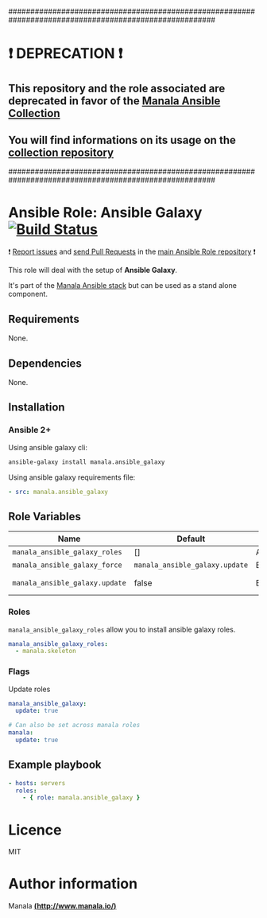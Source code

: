 #######################################################################################################

# :exclamation: DEPRECATION :exclamation:

## This repository and the role associated are deprecated in favor of the [Manala Ansible Collection](https://galaxy.ansible.com/manala/roles)

## You will find informations on its usage on the [collection repository](https://github.com/manala/ansible-roles)

#######################################################################################################

# Ansible Role: Ansible Galaxy [![Build Status](https://travis-ci.org/manala/ansible-role-ansible_galaxy.svg?branch=master)](https://travis-ci.org/manala/ansible-role-ansible_galaxy)

:exclamation: [Report issues](https://github.com/manala/ansible-roles/issues) and [send Pull Requests](https://github.com/manala/ansible-roles/pulls) in the [main Ansible Role repository](https://github.com/manala/ansible-roles) :exclamation:

This role will deal with the setup of __Ansible Galaxy__.

It's part of the [Manala Ansible stack](http://www.manala.io) but can be used as a stand alone component.

## Requirements

None.

## Dependencies

None.

## Installation

### Ansible 2+

Using ansible galaxy cli:

```bash
ansible-galaxy install manala.ansible_galaxy
```

Using ansible galaxy requirements file:

```yaml
- src: manala.ansible_galaxy
```

## Role Variables

| Name                           | Default                        | Type    | Description  |
| ------------------------------ | ------------------------------ | ------- | ------------ |
| `manala_ansible_galaxy_roles`  | []                             | Array   | Roles        |
| `manala_ansible_galaxy_force`  | `manala_ansible_galaxy.update` | Boolean | Force        |
| `manala_ansible_galaxy.update` | false                          | Boolean | Update roles |

### Roles

`manala_ansible_galaxy_roles` allow you to install ansible galaxy roles.

```yaml
manala_ansible_galaxy_roles:
  - manala.skeleton
```

### Flags

Update roles
```yaml
manala_ansible_galaxy:
  update: true

# Can also be set across manala roles
manala:
  update: true
```

## Example playbook

```yaml
- hosts: servers
  roles:
    - { role: manala.ansible_galaxy }
```

# Licence

MIT

# Author information

Manala [**(http://www.manala.io/)**](http://www.manala.io)
